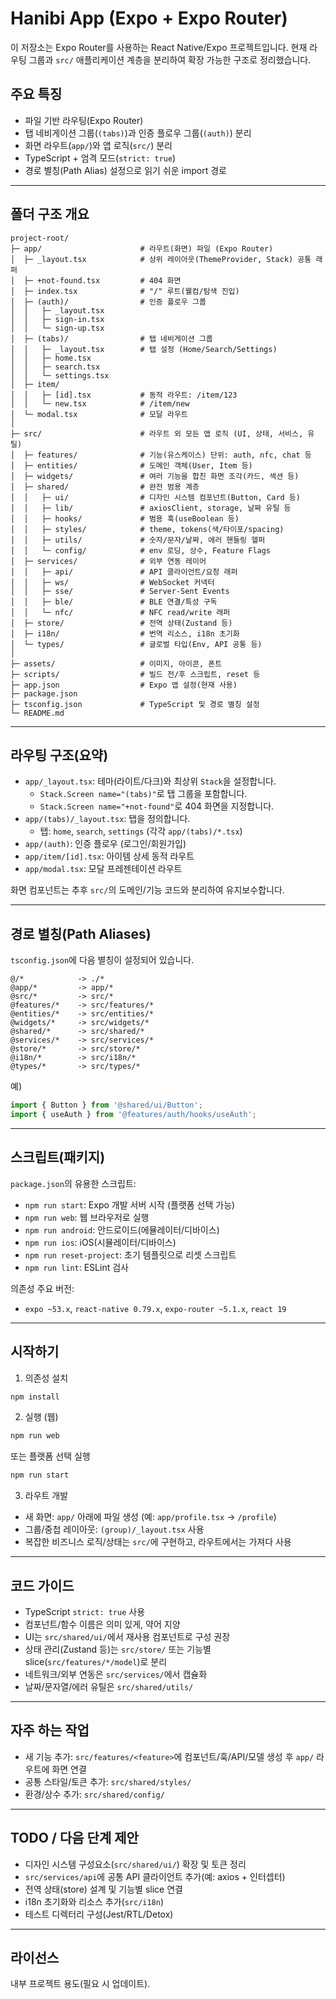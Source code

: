 # Hanibi App (Expo + Expo Router)

이 저장소는 Expo Router를 사용하는 React Native/Expo 프로젝트입니다. 현재 라우팅 그룹과 `src/` 애플리케이션 계층을 분리하여 확장 가능한 구조로 정리했습니다.

## 주요 특징
- 파일 기반 라우팅(Expo Router)
- 탭 네비게이션 그룹(`(tabs)`)과 인증 플로우 그룹(`(auth)`) 분리
- 화면 라우트(`app/`)와 앱 로직(`src/`) 분리
- TypeScript + 엄격 모드(`strict: true`)
- 경로 별칭(Path Alias) 설정으로 읽기 쉬운 import 경로

---

## 폴더 구조 개요
```
project-root/
├─ app/                      # 라우트(화면) 파일 (Expo Router)
│  ├─ _layout.tsx            # 상위 레이아웃(ThemeProvider, Stack) 공통 래퍼
│  ├─ +not-found.tsx         # 404 화면
│  ├─ index.tsx              # "/" 루트(웰컴/탐색 진입)
│  ├─ (auth)/                # 인증 플로우 그룹
│  │   ├─ _layout.tsx
│  │   ├─ sign-in.tsx
│  │   └─ sign-up.tsx
│  ├─ (tabs)/                # 탭 네비게이션 그룹
│  │   ├─ _layout.tsx        # 탭 설정 (Home/Search/Settings)
│  │   ├─ home.tsx
│  │   ├─ search.tsx
│  │   └─ settings.tsx
│  ├─ item/
│  │   ├─ [id].tsx           # 동적 라우트: /item/123
│  │   └─ new.tsx            # /item/new
│  └─ modal.tsx              # 모달 라우트
│
├─ src/                      # 라우트 외 모든 앱 로직 (UI, 상태, 서비스, 유틸)
│  ├─ features/              # 기능(유스케이스) 단위: auth, nfc, chat 등
│  ├─ entities/              # 도메인 객체(User, Item 등)
│  ├─ widgets/               # 여러 기능을 합친 화면 조각(카드, 섹션 등)
│  ├─ shared/                # 완전 범용 계층
│  │   ├─ ui/                # 디자인 시스템 컴포넌트(Button, Card 등)
│  │   ├─ lib/               # axiosClient, storage, 날짜 유틸 등
│  │   ├─ hooks/             # 범용 훅(useBoolean 등)
│  │   ├─ styles/            # theme, tokens(색/타이포/spacing)
│  │   ├─ utils/             # 숫자/문자/날짜, 에러 핸들링 헬퍼
│  │   └─ config/            # env 로딩, 상수, Feature Flags
│  ├─ services/              # 외부 연동 레이어
│  │   ├─ api/               # API 클라이언트/요청 래퍼
│  │   ├─ ws/                # WebSocket 커넥터
│  │   ├─ sse/               # Server-Sent Events
│  │   ├─ ble/               # BLE 연결/특성 구독
│  │   └─ nfc/               # NFC read/write 래퍼
│  ├─ store/                 # 전역 상태(Zustand 등)
│  ├─ i18n/                  # 번역 리소스, i18n 초기화
│  └─ types/                 # 글로벌 타입(Env, API 공통 등)
│
├─ assets/                   # 이미지, 아이콘, 폰트
├─ scripts/                  # 빌드 전/후 스크립트, reset 등
├─ app.json                  # Expo 앱 설정(현재 사용)
├─ package.json
├─ tsconfig.json             # TypeScript 및 경로 별칭 설정
└─ README.md
```

---

## 라우팅 구조(요약)
- `app/_layout.tsx`: 테마(라이트/다크)와 최상위 `Stack`을 설정합니다.
  - `Stack.Screen name="(tabs)"`로 탭 그룹을 포함합니다.
  - `Stack.Screen name="+not-found"`로 404 화면을 지정합니다.
- `app/(tabs)/_layout.tsx`: 탭을 정의합니다.
  - 탭: `home`, `search`, `settings` (각각 `app/(tabs)/*.tsx`)
- `app/(auth)`: 인증 플로우 (로그인/회원가입)
- `app/item/[id].tsx`: 아이템 상세 동적 라우트
- `app/modal.tsx`: 모달 프레젠테이션 라우트

화면 컴포넌트는 추후 `src/`의 도메인/기능 코드와 분리하여 유지보수합니다.

---

## 경로 별칭(Path Aliases)
`tsconfig.json`에 다음 별칭이 설정되어 있습니다.
```
@/*            -> ./*
@app/*         -> app/*
@src/*         -> src/*
@features/*    -> src/features/*
@entities/*    -> src/entities/*
@widgets/*     -> src/widgets/*
@shared/*      -> src/shared/*
@services/*    -> src/services/*
@store/*       -> src/store/*
@i18n/*        -> src/i18n/*
@types/*       -> src/types/*
```
예)
```ts
import { Button } from '@shared/ui/Button';
import { useAuth } from '@features/auth/hooks/useAuth';
```

---

## 스크립트(패키지)
`package.json`의 유용한 스크립트:
- `npm run start`: Expo 개발 서버 시작 (플랫폼 선택 가능)
- `npm run web`: 웹 브라우저로 실행
- `npm run android`: 안드로이드(에뮬레이터/디바이스)
- `npm run ios`: iOS(시뮬레이터/디바이스)
- `npm run reset-project`: 초기 템플릿으로 리셋 스크립트
- `npm run lint`: ESLint 검사

의존성 주요 버전:
- `expo ~53.x`, `react-native 0.79.x`, `expo-router ~5.1.x`, `react 19`

---

## 시작하기
1) 의존성 설치
```bash
npm install
```

2) 실행 (웹)
```bash
npm run web
```
또는 플랫폼 선택 실행
```bash
npm run start
```

3) 라우트 개발
- 새 화면: `app/` 아래에 파일 생성 (예: `app/profile.tsx` → `/profile`)
- 그룹/중첩 레이아웃: `(group)/_layout.tsx` 사용
- 복잡한 비즈니스 로직/상태는 `src/`에 구현하고, 라우트에서는 가져다 사용

---

## 코드 가이드
- TypeScript `strict: true` 사용
- 컴포넌트/함수 이름은 의미 있게, 약어 지양
- UI는 `src/shared/ui/`에서 재사용 컴포넌트로 구성 권장
- 상태 관리(Zustand 등)는 `src/store/` 또는 기능별 slice(`src/features/*/model`)로 분리
- 네트워크/외부 연동은 `src/services/`에서 캡슐화
- 날짜/문자열/에러 유틸은 `src/shared/utils/`

---

## 자주 하는 작업
- 새 기능 추가: `src/features/<feature>`에 컴포넌트/훅/API/모델 생성 후 `app/` 라우트에 화면 연결
- 공통 스타일/토큰 추가: `src/shared/styles/`
- 환경/상수 추가: `src/shared/config/`

---

## TODO / 다음 단계 제안
- 디자인 시스템 구성요소(`src/shared/ui/`) 확장 및 토큰 정리
- `src/services/api`에 공통 API 클라이언트 추가(예: axios + 인터셉터)
- 전역 상태(store) 설계 및 기능별 slice 연결
- i18n 초기화와 리소스 추가(`src/i18n`)
- 테스트 디렉터리 구성(Jest/RTL/Detox)

---

## 라이선스
내부 프로젝트 용도(필요 시 업데이트).
